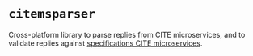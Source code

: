 # `citemsparser`

Cross-platform library to parse replies from CITE microservices, and to validate replies against [specifications CITE microservices](https://github.com/cite-architecture/cite-services-spec).
